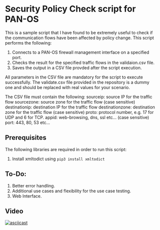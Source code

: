 # Security Policy Check script for PAN-OS
This is a sample script that I have found to be extremely useful to check if the communication flows have been affected by policy change. This script performs the following:

1. Connects to a PAN-OS firewall management interface on a specified port.
2. Checks the result for the specified traffic flows in the validaion.csv file.
3. Saves the output in a CSV file provded after the script execution.

All parameters in the CSV file are mandatory for the script to execute successfully. The validate.csv file provided in the repository is a dummy one and should be replaced with real values for your scenario.

The CSV file must contain the following:
    sourceip: source IP for the traffic flow
    sourcezone: source zone for the traffic flow (case sensitive)
    destinationip: destination IP for the traffic flow
    destinationzone: destination zone for the traffic flow (case sensitive)
    proto: protocol number, e.g. 17 for UDP and 6 for TCP.
    appid: web-browsing, dns, ssl etc... (case sensitive)
    port: 443, 80, 53 etc...

## Prerequisites
The following libraries are required in order to run this script:
1. Install xmltodict using `pip3 install xmltodict` 

## To-Do:
1. Better error handling.
2. Additional use cases and flexibility for the use case testing.
3. Web Interface.

## Video
[![asciicast](https://asciinema.org/a/530268.svg)](https://asciinema.org/a/530268)
